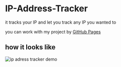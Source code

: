 # IP-Address-Tracker
it tracks your IP and let you track any IP you wanted to

you can work with my project by [GitHub Pages](https://hosseinmazhar.github.io/IP-Address-Tracker/)

## how it looks like
![ip adress tracker demo](https://user-images.githubusercontent.com/91896821/176923374-49747f65-a17e-4658-a211-529561d6084c.PNG)


